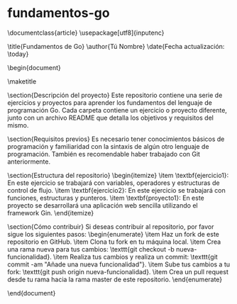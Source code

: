 # fundamentos-go

\documentclass{article}
\usepackage[utf8]{inputenc}

\title{Fundamentos de Go}
\author{Tú Nombre}
\date{Fecha actualización: \today}

\begin{document}

\maketitle

\section{Descripción del proyecto}
Este repositorio contiene una serie de ejercicios y proyectos para aprender los fundamentos del lenguaje de programación Go. Cada carpeta contiene un ejercicio o proyecto diferente, junto con un archivo README que detalla los objetivos y requisitos del mismo.

\section{Requisitos previos}
Es necesario tener conocimientos básicos de programación y familiaridad con la sintaxis de algún otro lenguaje de programación. También es recomendable haber trabajado con Git anteriormente.

\section{Estructura del repositorio}
\begin{itemize}
    \item \textbf{ejercicio1}: En este ejercicio se trabajará con variables, operadores y estructuras de control de flujo.
    \item \textbf{ejercicio2}: En este ejercicio se trabajará con funciones, estructuras y punteros.
    \item \textbf{proyecto1}: En este proyecto se desarrollará una aplicación web sencilla utilizando el framework Gin.
\end{itemize}

\section{Cómo contribuir}
Si deseas contribuir al repositorio, por favor sigue los siguientes pasos:
\begin{enumerate}
    \item Haz un fork de este repositorio en GitHub.
    \item Clona tu fork en tu máquina local.
    \item Crea una rama nueva para tus cambios: \texttt{git checkout -b nueva-funcionalidad}.
    \item Realiza tus cambios y realiza un commit: \texttt{git commit -am "Añade una nueva funcionalidad"}.
    \item Sube tus cambios a tu fork: \texttt{git push origin nueva-funcionalidad}.
    \item Crea un pull request desde tu rama hacia la rama master de este repositorio.
\end{enumerate}

\end{document}
